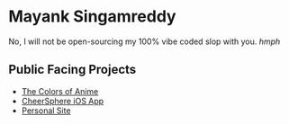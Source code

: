 # Mayank Singamreddy

No, I will not be open-sourcing my 100% vibe coded slop with you. *hmph*

## Public Facing Projects
- [The Colors of Anime](http://thecolorsofanime.com/)
- [CheerSphere iOS App](https://apps.apple.com/us/app/cheersphere/id6503993239)
- [Personal Site](https://singamreddy.com/)
